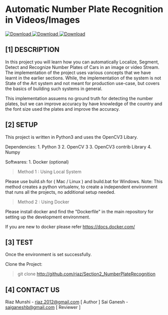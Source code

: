 # Automatic Number Plate Recognition in Videos/Images

[![Download](https://img.shields.io/badge/Python-3.6.1-brightgreen.svg) ](https://www.python.org/downloads)
[![Download](https://img.shields.io/badge/OpenCV-3.2.0_dev-brightgreen.svg) ](https://www.opencv.org/)
[![Download](https://img.shields.io/badge/Numpy-1.12.1-brightgreen.svg) ](https://www.numpy.org)


[1]  DESCRIPTION
------------------------------------------------------------------------------------------

In this project you will learn how you can automatically Localize, Segment, Detect and Recognize Number Plates of Cars
in an image or video Stream. The implementation of the project uses various concepts that we have learnt in the earlier sections.
While, the implementation of the system is not State of the Art system and not meant for production use-case, but covers 
the basics of building such systems in general. 

This implementation assuems no ground truth for detecting the number plates, but we can improve accuracy by have knowledge of the 
country and the font size used the plates and improve the accuracy.

[2]  SETUP
-----------------------------------------------------------------------------------------
This project is written in Python3 and uses the OpenCV3 Libary.

Dependencies:
        1. Python 3
        2. OpenCV 3
        3. OpenCV3 contrib Library 
        4. Numpy

Softwares:
        1. Docker (optional)
        

> Method 1 : Using Local System

Please use build.sh for ( Mac / Linux ) and build.bat for Windows.
Note: This method creates a python virtualenv, to create a independent 
environment that runs all the projects, no additional setup needed.

> Method 2 : Using Docker

Please install docker and find the "Dockerfile" in the main repository for setting up the 
development environment. 
 
If you are new to docker please refer https://docs.docker.com/


[3]  TEST
--------------------------------------------------------------------------------------------

Once the environment is set successfully.

Clone the Project:

>git clone http://github.com/riaz/Section2_NumberPlateRecognition



[4] CONTACT US
-------------------------------
Riaz Munshi - riaz.2012@gmail.com   [ Author ]
Sai Ganesh  - saiganeshb@gmail.com  [ Reviewer ]
